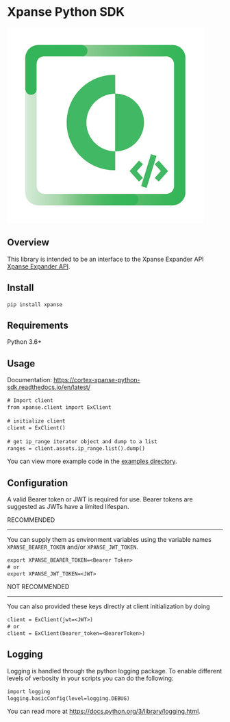 Xpanse Python SDK
==================
<img alt="Xpanse" src="https://github.com/PaloAltoNetworks/cortex-xpanse-python-sdk/blob/main/docs/_source/_static/xpanse_banner.png?raw=true|width=400"/>

Overview
--------

This library is intended to be an interface to the Xpanse Expander API [Xpanse Expander API](https://knowledgebase.xpanse.co/expander-apis/>).

Install
-------

    pip install xpanse

Requirements
------------

Python 3.6+

Usage
-----
Documentation: https://cortex-xpanse-python-sdk.readthedocs.io/en/latest/

    # Import client
    from xpanse.client import ExClient

    # initialize client
    client = ExClient()

    # get ip_range iterator object and dump to a list
    ranges = client.assets.ip_range.list().dump()

You can view more example code in the [examples directory](https://github.com/PaloAltoNetworks/cortex-xpanse-python-sdk/tree/main/examples>).

Configuration
-------------

A valid Bearer token or JWT is required for use. Bearer tokens are suggested as JWTs have a limited lifespan. 

RECOMMENDED
***********
You can supply them as environment variables using the variable names ``XPANSE_BEARER_TOKEN`` and/or ``XPANSE_JWT_TOKEN``.

    export XPANSE_BEARER_TOKEN=<Bearer Token>
    # or
    export XPANSE_JWT_TOKEN=<JWT>
    

NOT RECOMMENDED
***************
You can also provided these keys directly at client initialization by doing

    client = ExClient(jwt=<JWT>)
    # or
    client = ExClient(bearer_token=<BearerToken>) 

Logging
-------
Logging is handled through the python logging package. To enable different levels of verbosity in your scripts you can do the following:

    import logging
    logging.basicConfig(level=logging.DEBUG)

You can read more at https://docs.python.org/3/library/logging.html.
